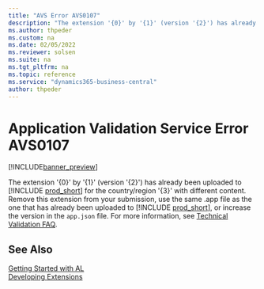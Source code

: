 ```yaml
---
title: "AVS Error AVS0107"
description: "The extension '{0}' by '{1}' (version '{2}') has already been uploaded to Business Central for the country/region '{3}' with different content. Remove this extension from your submission, use the same .app file as the one that has already been uploaded to Business Central, or increase the version in the app.json."
ms.author: thpeder
ms.custom: na
ms.date: 02/05/2022
ms.reviewer: solsen
ms.suite: na
ms.tgt_pltfrm: na
ms.topic: reference
ms.service: "dynamics365-business-central"
author: thpeder
---
```

# Application Validation Service Error AVS0107

[!INCLUDE[banner_preview](../includes/banner_preview.md)]

The extension '{0}' by '{1}' (version '{2}') has already been uploaded to [!INCLUDE [prod_short](../includes/prod_short.md)] for the country/region '{3}' with different content. Remove this extension from your submission, use the same .app file as the one that has already been uploaded to [!INCLUDE [prod_short](../includes/prod_short.md)], or increase the version in the `app.json` file. For more information, see [Technical Validation FAQ](../devenv-checklist-submission-faq.md).

## See Also

[Getting Started with AL](../devenv-get-started.md)  
[Developing Extensions](../devenv-dev-overview.md)  
